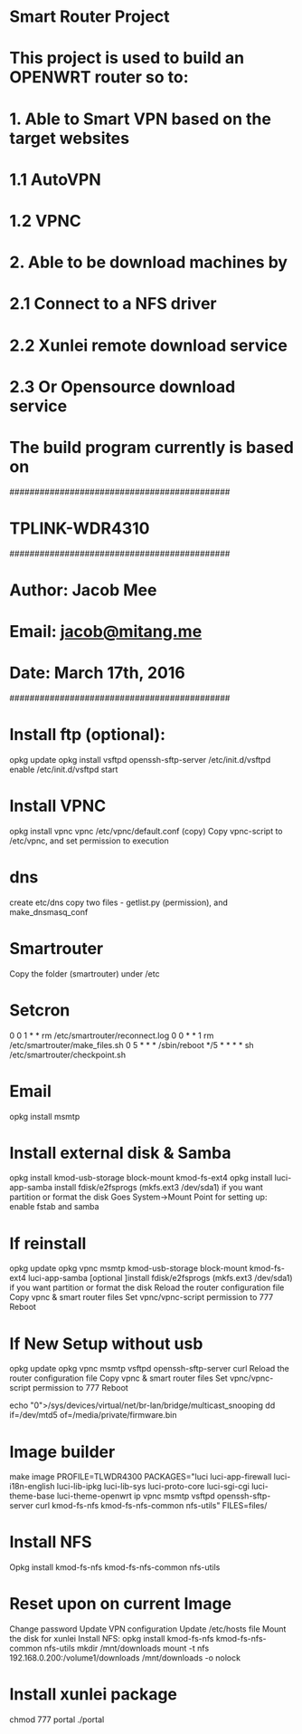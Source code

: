 # Smart Router Project
#
# This project is used to build an OPENWRT router so to:
# 1. Able to Smart VPN based on the target websites
#	1.1 AutoVPN
#	1.2 VPNC
# 2. Able to be download machines by
#	2.1 Connect to a NFS driver
#	2.2 Xunlei remote download service
#	2.3 Or Opensource download service
# The build program currently is based on
############################################
#	TPLINK-WDR4310
############################################
# Author:	Jacob Mee
# Email:	jacob@mitang.me
# Date:		March 17th, 2016
############################################

# Install ftp (optional):
opkg update
opkg install vsftpd openssh-sftp-server
/etc/init.d/vsftpd enable
/etc/init.d/vsftpd start

# Install VPNC
opkg install vpnc
vpnc /etc/vpnc/default.conf (copy)
Copy vpnc-script to /etc/vpnc, and set permission to execution

# dns
create etc/dns
copy two files - getlist.py (permission), and make_dnsmasq_conf

# Smartrouter
Copy the folder (smartrouter) under /etc

# Setcron
0 0 1 * * rm /etc/smartrouter/reconnect.log
0 0 * * 1 rm /etc/smartrouter/make_files.sh
0 5 * * * /sbin/reboot
*/5 * * * * sh /etc/smartrouter/checkpoint.sh

# Email
opkg install msmtp

# Install external disk & Samba
opkg install kmod-usb-storage block-mount kmod-fs-ext4
opkg install luci-app-samba
install fdisk/e2fsprogs (mkfs.ext3 /dev/sda1) if you want partition or format the disk
Goes System->Mount Point for setting up: enable fstab and samba

# If reinstall
opkg update
opkg vpnc msmtp kmod-usb-storage block-mount kmod-fs-ext4 luci-app-samba
[optional ]install fdisk/e2fsprogs (mkfs.ext3 /dev/sda1) if you want partition or format the disk
Reload the router configuration file
Copy vpnc & smart router files
Set vpnc/vpnc-script permission to 777
Reboot

# If New Setup without usb
opkg update
opkg vpnc msmtp vsftpd openssh-sftp-server curl
Reload the router configuration file
Copy vpnc & smart router files
Set vpnc/vpnc-script permission to 777
Reboot

echo "0">/sys/devices/virtual/net/br-lan/bridge/multicast_snooping
dd if=/dev/mtd5 of=/media/private/firmware.bin

# Image builder
make image PROFILE=TLWDR4300 PACKAGES="luci luci-app-firewall luci-i18n-english luci-lib-ipkg luci-lib-sys luci-proto-core luci-sgi-cgi luci-theme-base luci-theme-openwrt ip vpnc msmtp vsftpd openssh-sftp-server curl kmod-fs-nfs kmod-fs-nfs-common nfs-utils" FILES=files/

# Install NFS
Opkg install kmod-fs-nfs kmod-fs-nfs-common nfs-utils

# Reset upon on current Image
Change password
Update VPN configuration
Update /etc/hosts file
Mount the disk for xunlei
Install NFS: opkg install kmod-fs-nfs kmod-fs-nfs-common nfs-utils
mkdir /mnt/downloads
mount -t nfs 192.168.0.200:/volume1/downloads /mnt/downloads -o nolock

# Install xunlei package
chmod 777 portal
./portal
